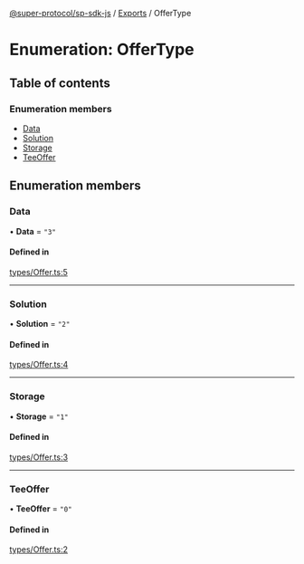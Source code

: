 [@super-protocol/sp-sdk-js](../README.md) / [Exports](../modules.md) / OfferType

# Enumeration: OfferType

## Table of contents

### Enumeration members

- [Data](OfferType.md#data)
- [Solution](OfferType.md#solution)
- [Storage](OfferType.md#storage)
- [TeeOffer](OfferType.md#teeoffer)

## Enumeration members

### Data

• **Data** = `"3"`

#### Defined in

[types/Offer.ts:5](https://github.com/Super-Protocol/sp-sdk-js/blob/0eeb728/src/types/Offer.ts#L5)

___

### Solution

• **Solution** = `"2"`

#### Defined in

[types/Offer.ts:4](https://github.com/Super-Protocol/sp-sdk-js/blob/0eeb728/src/types/Offer.ts#L4)

___

### Storage

• **Storage** = `"1"`

#### Defined in

[types/Offer.ts:3](https://github.com/Super-Protocol/sp-sdk-js/blob/0eeb728/src/types/Offer.ts#L3)

___

### TeeOffer

• **TeeOffer** = `"0"`

#### Defined in

[types/Offer.ts:2](https://github.com/Super-Protocol/sp-sdk-js/blob/0eeb728/src/types/Offer.ts#L2)
